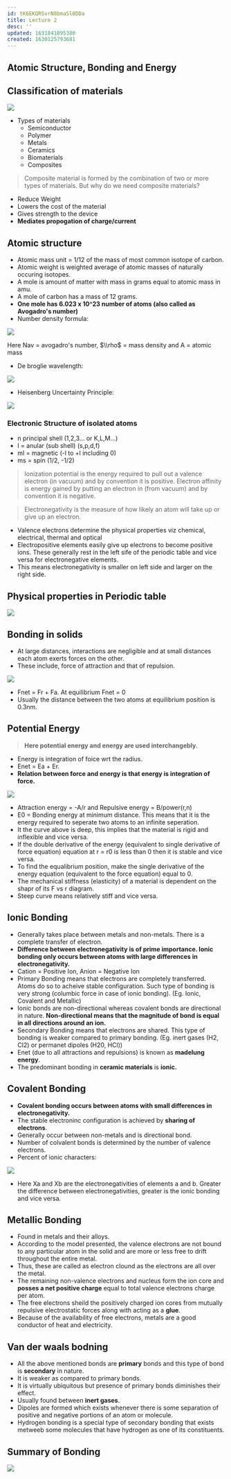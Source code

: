 ```yaml
---
id: tK6EKQRSvrN8bmaSl0DDa
title: Lecture 2
desc: ''
updated: 1631841095380
created: 1630125793681
---
```

## Atomic Structure, Bonding and Energy

## Classification of materials

![](/assets/images/2021-08-28-10-22-07.png)

- Types of materials
  - Semiconductor
  - Polymer
  - Metals
  - Ceramics
  - Biomaterials
  - Composites

> Composite material is formed by the combination of two or more types of materials. But why do we need composite materials?

- Reduce Weight
- Lowers the cost of the material
- Gives strength to the device
- **Mediates propogation of charge/current**

## Atomic structure

- Atomic mass unit = 1/12 of the mass of most common isotope of carbon.
- Atomic weight is weighted average of atomic masses of naturally occuring isotopes.
- A mole is amount of matter with mass in grams equal to atomic mass in amu.
- A mole of carbon has a mass of 12 grams.
- **One mole has 6.023 x 10^23 number of atoms (also called as Avogadro's number)**
- Number density formula: 

![](/assets/images/2021-08-28-15-14-09.png)

Here Nav = avogadro's number, $\\rho$ = mass density and A = atomic mass

- De broglie wavelength: 

![](/assets/images/2021-08-28-15-58-00.png)

- Heisenberg Uncertainty Principle: 

![](/assets/images/2021-08-28-15-58-34.png)

### Electronic Structure of isolated atoms

- n  principal shell (1,2,3... or K,L,M...)
- l = anular (sub shell) (s,p,d,f)
- ml = magnetic (-l to +l including 0)
- ms = spin (1/2, -1/2)

> Ionization potential is the energy required to pull out a valence electron (in vacuum) and by convention it is positive. Electron affinity is energy gained by putting an electron in (from vacuum) and by convention it is negative.

> Electronegativity is the measure of how likely an atom will take up or give up an electron.

- Valence electrons determine the physical properties viz chemical, electrical, thermal and optical
- Electropositive elements easily give up electrons to become positive ions. These generally rest in the left sife of the periodic table and vice versa for electronegative elements.
- This means electronegativity is smaller on left side and larger on the right side.

## Physical properties in Periodic table

![](/assets/images/2021-08-28-16-08-27.png)

## Bonding in solids

- At large distances, interactions are negligible and at small distances each atom exerts forces on the other.
- These include, force of attraction and that of repulsion.

![](/assets/images/2021-08-28-16-12-56.png)

- Fnet = Fr + Fa. At equilibrium Fnet = 0
- Usually the distance between the two atoms at equilibrium position is 0.3nm.

## Potential Energy

> **Here potential energy and energy are used interchangebly.**

- Energy is integration of foice wrt the radius.
- Enet = Ea + Er.
- **Relation between force and energy is that energy is integration of force.**

![](/assets/images/2021-08-28-16-17-07.png)

- Attraction energy = -A/r and Repulsive energy = B/power(r,n)
- E0 = Bonding energy at minimum distance. This means that it is the energy required to seperate two atoms to an infinite seperation.
- It the curve above is deep, this implies that the material is rigid and inflexible and vice versa.
- If the double derivative of the energy (equivalent to single derivative of force equation) equation at r = r0 is less than 0 then it is stable and vice versa.
- To find the equalibrium position, make the single derivative of the energy equation (equivalent to the force equation) equal to 0.
- The mechanical stiffness (elasticity) of a material is dependent on the shapr of its F vs r diagram.
- Steep curve means relatively stiff and vice versa.

## Ionic Bonding

- Generally takes place between metals and non-metals. There is a complete transfer of electron.
- **Difference between electronegativity is of prime importance. Ionic bonding only occurs between atoms with large differences in electronegativity.**
- Cation = Positive Ion, Anion = Negative Ion
- Primary Bonding means that electrons are completely transferred. Atoms do so to acheive stable configuration. Such type of bonding is very strong (columbic force in case of ionic bonding). (Eg. Ionic, Covalent and Metallic)
- Ionic bonds are non-directional whereas covalent bonds are directional in nature. **Non-directional means that the magnitude of bond is equal in all directions around an ion.**
- Secondary Bonding means that electrons are shared. This type of bonding is weaker compared to primary bonding. (Eg. inert gases (H2, Cl2) or permanet dipoles (H20, HCl))
- Enet (due to all attractions and repulsions) is known as **madelung energy**.
- The predominant bonding in **ceramic materials** is **ionic.**

## Covalent Bonding

- **Covalent bonding occurs between atoms with small differences in electronegativity.**
- The stable electroninc configuration is achieved by **sharing of electrons**.
- Generally occur between non-metals and is directional bond.
- Number of colvalent bonds is determined by the number of valence electrons.
- Percent of ionic characters:

![](/assets/images/2021-08-28-16-46-57.png)

- Here Xa and Xb are the electronegativities of elements a and b. Greater the difference between electronegativities, greater is the ionic bonding and vice versa.

## Metallic Bonding

- Found in metals and their alloys.
- According to the model presented, the valence electrons are not bound to any particular atom in the solid and are more or less free to drift throughout the entire metal.
- Thus, these are called as electron clound as the electrons are all over the metal.
- The remaining non-valence electrons and nucleus form the ion core and **posses a net positive charge** equal to total valence electrons charge per atom.
- The free electrons sheild the positively charged ion cores from mutually repulsive electrostatic forces along with acting as a **glue**.
- Because of the availability of free electrons, metals are a good conductor of heat and electricity.

## Van der waals bodning

- All the above mentioned bonds are **primary** bonds and this type of bond is **secondary** in nature.
- It is weaker as compared to primary bonds.
- It is virtually ubiquitous but presence of primary bonds diminishes their effect.
- Usually found between **inert gases**.
- Dipoles are formed which exists whenever there is some separation of positive and negative portions of an atom or molecule.
- Hydrogen bonding is a special type of secondary bonding that exists metweeb some molecules that have hydrogen as one of its constituents.

## Summary of Bonding

![](/assets/images/2021-08-28-16-50-27.png)

